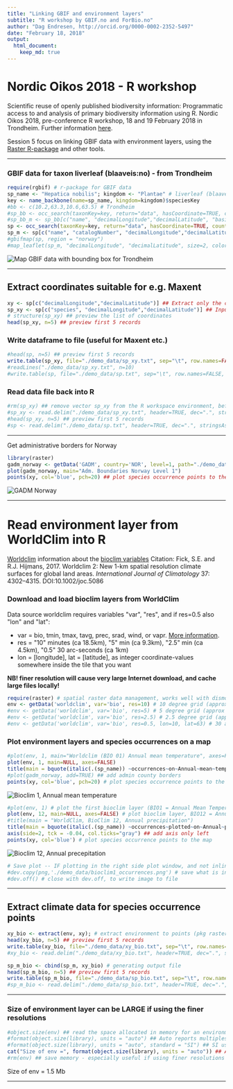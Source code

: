 ```yaml
---
title: "Linking GBIF and environment layers"
subtitle: "R workshop by GBIF.no and ForBio.no"
author: "Dag Endresen, http://orcid.org/0000-0002-2352-5497"
date: "February 18, 2018"
output:
  html_document:
    keep_md: true
---
```


# Nordic Oikos 2018 - R workshop

Scientific reuse of openly published biodiversity information: Programmatic access to and analysis of primary biodiversity information using R. Nordic Oikos 2018, pre-conference R workshop, 18 and 19 February 2018 in Trondheim. Further information [here](http://www.gbif.no/events/2018/Nordic-Oikos-2018-R-workshop.html).

Session 5 focus on linking GBIF data with environment layers, using the [Raster R-package](https://cran.r-project.org/web/packages/raster/index.html) and other tools.

***






### GBIF data for taxon liverleaf (blaaveis:no) - from Trondheim

```r
require(rgbif) # r-package for GBIF data
sp_name <- "Hepatica nobilis"; kingdom <- "Plantae" # liverleaf (blaaveis:no), taxonKey=5371699
key <- name_backbone(name=sp_name, kingdom=kingdom)$speciesKey
#bb <- c(10.2,63.3,10.6,63.5) # Trondheim
#sp_bb <- occ_search(taxonKey=key, return="data", hasCoordinate=TRUE, country="NO", geometry=bb, limit=100)
#sp_bb_m <- sp_bb[c("name", "decimalLongitude","decimalLatitude", "basisOfRecord", "year", "municipality", "taxonKey")] ## Subset columns
sp <- occ_search(taxonKey=key, return="data", hasCoordinate=TRUE, country="NO", limit=100)
sp_m <- sp[c("name", "catalogNumber", "decimalLongitude","decimalLatitude", "basisOfRecord", "year", "municipality", "taxonKey", "occurrenceID")] ## Subset columns
#gbifmap(sp, region = "norway")
#map_leaflet(sp_m, "decimalLongitude", "decimalLatitude", size=2, color="blue")
```
![Map GBIF data with bounding box for Trondheim](demo_data/map_trondheim.png "Leaflet map, Trondheim")

***

## Extract coordinates suitable for e.g. Maxent

```r
xy <- sp[c("decimalLongitude","decimalLatitude")] ## Extract only the coordinates
sp_xy <- sp[c("species", "decimalLongitude","decimalLatitude")] ## Input format for Maxent
# structure(sp_xy) ## preview the list of coordinates
head(sp_xy, n=5) ## preview first 5 records
```

### Write dataframe to file (useful for Maxent etc.)

```r
#head(sp, n=5) ## preview first 5 records
write.table(sp_xy, file="./demo_data/sp_xy.txt", sep="\t", row.names=FALSE, qmethod="double") ## for Maxent
#readLines("./demo_data/sp_xy.txt", n=10)
#write.table(sp, file="./demo_data/sp.txt", sep="\t", row.names=FALSE, qmethod="double") ## dataframe
```

### Read data file back into R

```r
#rm(sp_xy) ## remove vector sp_xy from the R workspace environment, before re-loading
#sp_xy <- read.delim("./demo_data/sp_xy.txt", header=TRUE, dec=".", stringsAsFactors=FALSE)
#head(sp_xy, n=5) ## preview first 5 records
#sp <- read.delim("./demo_data/sp.txt", header=TRUE, dec=".", stringsAsFactors=FALSE) ## dataframe
```

***

Get administrative borders for Norway

```r
library(raster)
gadm_norway <- getData('GADM', country='NOR', level=1, path="./demo_data") ## level 0,1,2,...
plot(gadm_norway, main="Adm. Boundaries Norway Level 1")
points(xy, col='blue', pch=20) ## plot species occurrence points to the map (smaller dots)
```
![GADM Norway](demo_data/gadm_norway_sp.png "GADM admin borders for Norway")

***

# Read environment layer from WorldClim into R
[Worldclim](http://worldclim.org/) information about the [bioclim variables](http://worldclim.org/bioclim)
Citation: Fick, S.E. and R.J. Hijmans, 2017. Worldclim 2: New 1-km spatial resolution climate surfaces for global land areas. *International Journal of Climatology* 37: 4302–4315. DOI:10.1002/joc.5086

### Download and load bioclim layers from WorldClim
Data source worldclim requires variables "var", "res", and if res=0.5 also "lon" and "lat":

 * var = bio, tmin, tmax, tavg, prec, srad, wind, or vapr. [More information](http://worldclim.org/version2).
 * res = "10" minutes (ca 18.5km), "5" min (ca 9.3km), "2.5" min (ca 4.5km), "0.5" 30 arc-seconds (ca 1km)
 * lon = [longitude], lat = [latitude], as integer coordinate-values somewhere inside the tile that you want

**NB! finer resolution will cause very large Internet download, and cache large files locally!**


```r
require(raster) # spatial raster data management, works well with dismo
env <- getData('worldclim', var='bio', res=10) # 10 degree grid (approx 18.5 km, 342 km2 at equator) 85 MByte
#env <- getData('worldclim', var='bio', res=5) # 5 degree grid (approx 9.3 km, 86 km2) 296 MByte
#env <- getData('worldclim', var='bio', res=2.5) # 2.5 degree grid (approx 4.5 km, 20 km2) 1.3 GByte
#env <- getData('worldclim', var='bio', res=0.5, lon=10, lat=63) # 30 arc-second grid (approx 1 km)
```

### Plot environment layers and species occurrences on a map


```r
#plot(env, 1, main="Worldclim (BIO 01) Annual mean temperature", axes=FALSE)
plot(env, 1, main=NULL, axes=FALSE)
title(main = bquote(italic(.(sp_name)) ~occurrences~on~Annual~mean~temperature~'(dCx10)'))
#plot(gadm_norway, add=TRUE) ## add admin county borders
points(xy, col='blue', pch=20) # plot species occurrence points to the map (smaller dots)
```
![Bioclim 1, Annual mean temperature](demo_data/bioclim_1_sp.png "Bioclim 01")


```r
#plot(env, 1) # plot the first bioclim layer (BIO1 = Annual Mean Temperature)
plot(env, 12, main=NULL, axes=FALSE) # plot bioclim layer, BIO12 = Annual Precipitation
#title(main = "WorldClim, BioClim 12, Annual precipitation")
title(main = bquote(italic(.(sp_name)) ~occurrences~plotted~on~Annual~precipitation~'(mm)'))
axis(side=2, tck = -0.04, col.ticks="gray") ## add axis only left
points(xy, col='blue') # plot species occurrence points to the map
```
![Bioclim 12, Annual precepitation](demo_data/bioclim_12_sp.png "Bioclim 12")


```r
# Save plot -- IF plotting in the right side plot window, and not inline in the R Markup notebook
#dev.copy(png,'./demo_data/bioclim1_occurrences.png') # save what is in the plot window
#dev.off() # close with dev.off, to write image to file
```


***

## Extract climate data for species occurrence points

```r
xy_bio <- extract(env, xy); # extract environment to points (pkg raster)
head(xy_bio, n=5) ## preview first 5 records
write.table(xy_bio, file="./demo_data/xy_bio.txt", sep="\t", row.names=FALSE, col.names=TRUE, qmethod="double")
#xy_bio <- read.delim("./demo_data/xy_bio.txt", header=TRUE, dec=".", stringsAsFactors=FALSE) ## dataframe
```


```r
sp_m_bio <- cbind(sp_m, xy_bio) # generating output file
head(sp_m_bio, n=5) ## preview first 5 records
write.table(sp_m_bio, file="./demo_data/sp_bio.txt", sep="\t", row.names=FALSE, col.names=TRUE, qmethod="double")
#sp_m_bio <- read.delim("./demo_data/sp_bio.txt", header=TRUE, dec=".", stringsAsFactors=FALSE) ## dataframe
```

***
### Size of environment layer can be LARGE if using the finer resolutions


```r
#object.size(env) ## read the space allocated in memory for an environment variable
#format(object.size(library), units = "auto") ## Auto reports multiples of 1024
#format(object.size(library), units = "auto", standard = "SI") ## SI use multiples of 1000
cat("Size of env =", format(object.size(library), units = "auto")) ## Auto reports multiples of 1024
#rm(env) ## save memory - especially useful if using finer resolutions
```

Size of env = 1.5 Mb

***



